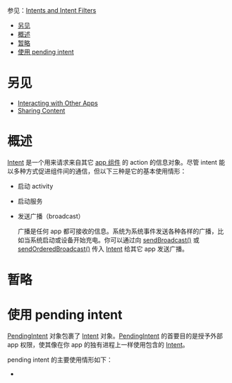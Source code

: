 参见：[Intents and Intent Filters](https://developer.android.com/guide/components/intents-filters.html)

- [另见](#%E5%8F%A6%E8%A7%81)
- [概述](#%E6%A6%82%E8%BF%B0)
- [暂略](#%E6%9A%82%E7%95%A5)
- [使用 pending intent](#%E4%BD%BF%E7%94%A8-pending-intent)

# 另见
- [Interacting with Other Apps](https://developer.android.com/training/basics/intents/index.html)
- [Sharing Content](https://developer.android.com/training/sharing/index.html)

# 概述

[Intent](https://developer.android.com/reference/android/content/Intent.html) 是一个用来请求来自其它 [app 组件](https://developer.android.com/guide/components/fundamentals.html#Components) 的 action 的信息对象。尽管 intent 能以多种方式促进组件间的通信，但以下三种是它的基本使用情形：

- 启动 activity


- 启动服务


- 发送广播（broadcast）

    广播是任何 app 都可接收的信息。系统为系统事件发送各种各样的广播，比如当系统启动或设备开始充电。你可以通过向 [sendBroadcast()](https://developer.android.com/reference/android/content/Context.html#sendBroadcast(android.content.Intent)) 或 [sendOrderedBroadcast()](https://developer.android.com/reference/android/content/Context.html#sendOrderedBroadcast(android.content.Intent,%20java.lang.String)) 传入 [Intent](https://developer.android.com/reference/android/content/Intent.html) 给其它 app 发送广播。

# 暂略

# 使用 pending intent

[PendingIntent](https://developer.android.com/reference/android/app/PendingIntent.html) 对象包裹了 [Intent](https://developer.android.com/reference/android/content/Intent.html) 对象。[PendingIntent](https://developer.android.com/reference/android/app/PendingIntent.html) 的首要目的是授予外部 app 权限，使其像在你 app 的独有进程上一样使用包含的 [Intent](https://developer.android.com/reference/android/content/Intent.html)。

pending intent 的主要使用情形如下：

- 

